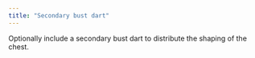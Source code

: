 ```yaml
---
title: "Secondary bust dart"
---
```


Optionally include a secondary bust dart to distribute the shaping of the chest.




